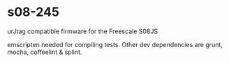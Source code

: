 s08-245
=======

urJtag compatible firmware for the Freescale S08JS

emscripten needed for compiling tests. Other dev dependencies are grunt, mocha, coffeelint & splint.